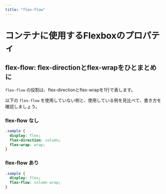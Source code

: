 ```yaml
---
title: "flex-flow"
---
```


# コンテナに使用するFlexboxのプロパティ

## flex-flow: flex-directionとflex-wrapをひとまとめに

`flex-flow` の役割は、flex-directionとflex-wrapを1行で表します。

以下の `flex-flow` を使用していない例と、使用している例を見比べて、書き方を確認しましょう。

### flex-flow なし

```css
.sample {
  display: flex;
  flex-direction: column;
  flex-wrap: wrap;
}
```

### flex-flow あり

```css
.sample {
  display: flex;
  flex-flow: column wrap;
}
```
